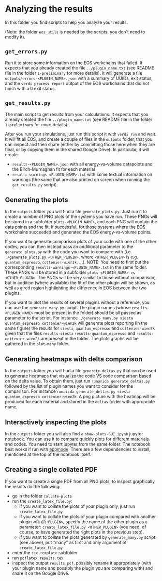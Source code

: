 # Analyzing the results

In this folder you find scripts to help you analyze your results.

(Note: the folder `eos_utils` is needed by the scripts, you don't need to modify it).

## `get_errors.py`

Run it to store some information on the EOS workchains that failed.
It expects that you already created the file `../plugin_name.txt` (see README file in the folder `1-preliminary` for more details). It will generate a file `outputs/errors-<PLUGIN_NAME>.json` with a summary of UUIDs, exit status, and the `verdi process report` output of the EOS workchains that did not finish with a 0 exit status.

## `get_results.py`

The main script to get results from your calculations.
It expects that you already created the file `../plugin_name.txt` (see README file in the folder `1-preliminary` for more details).

After you run your simulations, just run this script it with `verdi run` and wait.
It will fit all EOS, and create a couple of files in the `outputs` folder, that you can inspect and then share (either by committing those here when they are final, or by copying them in the shared Google Drive).
In particular, it will create:
- `results-<PLUGIN_NAME>.json` with all energy-vs-volume datapoints and the Birch-Murnaghan fit for each material
- `results-warnings-<PLUGIN_NAME>.txt` with some textual information on warnings (the same that are also printed on screen when running the `get_results.py` script).

## Generating the plots
In the `outputs` folder you will find a file `generate_plots.py`. Just run it to create a number of PNG plots of the systems you have run. These PNGs will be stored in a subfolder `plots-<PLUGIN_NAME>`, and each PNG will contain the data points and the fit, if successful, for those systems where the EOS workchains succeeded and generated the EOS energy-vs-volume points.

If you want to generate comparison plots of your code with one of the other codes, you can then instead pass an additional parameter to the `generate_plots.py` with the code you want to compare with (i.e. `./generate_plots.py <OTHER_PLUGIN>`, where `<OTHER_PLUGIN>` is e.g. `quantum_espresso`, `cottenier-wien2k`, ...). NOTE: You need to first put the corresponding `results-warnings-<PLUGIN_NAME>.txt` in the same folder.
These PNGs will be stored in a subfolder `plots-<PLUGIN_NAME>-vs-<OTHER_PLUGIN>`. The PNGs will be very similar to those without comparison, but in addition (where available) the fit of the other plugin will be shown, as well as a red region highlighting the difference in EOS between the two plugins.

If you want to plot the results of several plugins without a reference, you can use the `generate_many.py` script. The plugin names (whose
`results-<PLUGIN_NAME>` must be present in the folder) should be all passed as parameter to the script.
For instance `./generate_many.py siesta quantum_espresso cottenier-wien2k` will generate plots reporting (in the same figure) the results
for `siesta`, `quantum_espresso` and `cottenier-wien2k` given that the files `results-siesta` `results-quantum_espresso` and 
`results-cottenier-wien2k` are present in the folder.
The plots graphs will be gathered in the `plot-many` folder.

## Generating heatmaps with delta comparison
In the `outputs` folder you will find a file `generate_deltas.py` that can be used to generate heatmaps that visualize the code VS code comparison based on the delta value.
To obtain them, just run `runanida generate_deltas.py` followed by the list of plugin names you want to consider for the comparison. For instance `runaiida generate_deltas.py siesta quantum_espresso cottenier-wien2k`.
A png picture with the heatmap will be produced for each material and stored in the `deltas` folder with appropriate name.

## Interactively inspecting the plots
In the `outputs` folder you will also find a `show-plots-GUI.ipynb` jupyter notebook.
You can use it to compare quickly plots for different materials and codes.
You need to start jupyter from the same folder. The notebook best works if run with [appmode](https://github.com/oschuett/appmode).
There are a few dependencies to install, mentioned at the top of the notebook itself.

## Creating a single collated PDF
If you want to create a single PDF from all PNG plots, to inspect graphically the results do the following:

- go in the folder `collate-plots`
- run the `create_latex_file.py`:
  - if you want to collate the plots of your plugin only, just run `create_latex_file.py`
  - if you want to collate the plots of your plugin compared with another plugin `<OTHER_PLUGIN>`, specify the name of the other plugin as a parameter: `create_latex_file.py <OTHER_PLUGIN>` (you need, of course, to have generated the right plots in the previous step).
  - if you want to collate the plots generated by `generate_many.py` script (see above), put "many" as first and only argument of `create_latex_file.py`
- enter the `tex-template` subfolder
- run `pdflatex results.tex`
- inspect the output `results.pdf`, possibly rename it appropriately (with your plugin name and possibly the plugin you are comparing with) and share it on the Google Drive.

